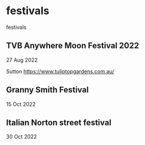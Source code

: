 # festivals
festivals

## TVB Anywhere Moon Festival 2022
27 Aug 2022

Sutton
https://www.tuliptopgardens.com.au/


## Granny Smith Festival
15 Oct 2022


## Italian Norton street festival
30 Oct 2022
